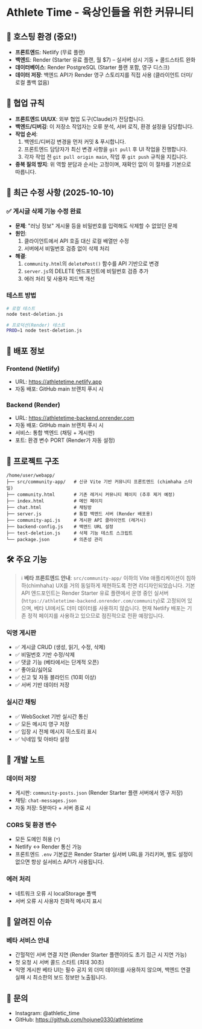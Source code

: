 # Athlete Time - 육상인들을 위한 커뮤니티

## 🎯 호스팅 환경 (중요!)
- **프론트엔드**: Netlify (무료 플랜)
- **백엔드**: Render (Starter 유료 플랜, 월 $7) – 실서버 상시 기동 + 콜드스타트 완화
- **데이터베이스**: Render PostgreSQL (Starter 플랜 포함, 영구 디스크)
- **데이터 저장**: 백엔드 API가 Render 영구 스토리지를 직접 사용 (클라이언트 더미/로컬 폴백 없음)

## 🤝 협업 규칙

- **프론트엔드 UI/UX**: 외부 협업 도구(Claude)가 전담합니다.
- **백엔드/디버깅**: 이 저장소 작업자는 오류 분석, 서버 로직, 환경 설정을 담당합니다.
- **작업 순서**:
  1. 백엔드/디버깅 변경을 먼저 커밋 & 푸시합니다.
  2. 프론트엔드 담당자가 최신 변경 사항을 `git pull` 후 UI 작업을 진행합니다.
  3. 각자 작업 전 `git pull origin main`, 작업 후 `git push` 규칙을 지킵니다.
- **중복 질의 방지**: 위 역할 분담과 순서는 고정이며, 재확인 없이 이 절차를 기본으로 따릅니다.

## 🔧 최근 수정 사항 (2025-10-10)

### ✅ 게시글 삭제 기능 수정 완료
- **문제**: "러닝 정보" 게시물 등을 비밀번호를 입력해도 삭제할 수 없었던 문제
- **원인**: 
  1. 클라이언트에서 API 호출 대신 로컬 배열만 수정
  2. 서버에서 비밀번호 검증 없이 삭제 처리
- **해결**:
  1. `community.html`의 `deletePost()` 함수를 API 기반으로 변경
  2. `server.js`의 DELETE 엔드포인트에 비밀번호 검증 추가
  3. 에러 처리 및 사용자 피드백 개선

### 테스트 방법
```bash
# 로컬 테스트
node test-deletion.js

# 프로덕션(Render) 테스트
PROD=1 node test-deletion.js
```

## 🚀 배포 정보

### Frontend (Netlify)
- URL: https://athletetime.netlify.app
- 자동 배포: GitHub main 브랜치 푸시 시

### Backend (Render)
- URL: https://athletetime-backend.onrender.com
- 자동 배포: GitHub main 브랜치 푸시 시
- 서비스: 통합 백엔드 (채팅 + 게시판)
- 포트: 환경 변수 PORT (Render가 자동 설정)

## 📁 프로젝트 구조

```
/home/user/webapp/
├── src/community-app/   # 신규 Vite 기반 커뮤니티 프론트엔드 (chimhaha 스타일)
├── community.html       # 기존 레거시 커뮤니티 페이지 (추후 제거 예정)
├── index.html           # 메인 페이지
├── chat.html            # 채팅방
├── server.js            # 통합 백엔드 서버 (Render 배포용)
├── community-api.js     # 게시판 API 클라이언트 (레거시)
├── backend-config.js    # 백엔드 URL 설정
├── test-deletion.js     # 삭제 기능 테스트 스크립트
└── package.json         # 의존성 관리
```

## 🛠️ 주요 기능

> ℹ️ **베타 프론트엔드 안내**: `src/community-app/` 이하의 Vite 애플리케이션이 침하하(chimhaha) UX를 거의 동일하게 재현하도록 전면 리디자인되었습니다. 기본 API 엔드포인트는 Render Starter 유료 플랜에서 운영 중인 실서버(`https://athletetime-backend.onrender.com/community`)로 고정되어 있으며, 베타 UI에서도 더미 데이터를 사용하지 않습니다. 현재 Netlify 배포는 기존 정적 페이지를 사용하고 있으므로 점진적으로 전환 예정입니다.

### 익명 게시판
- ✅ 게시글 CRUD (생성, 읽기, 수정, 삭제)
- ✅ 비밀번호 기반 수정/삭제
- ✅ 댓글 기능 (베타에서는 단계적 오픈)
- ✅ 좋아요/싫어요
- ✅ 신고 및 자동 블라인드 (10회 이상)
- ✅ 서버 기반 데이터 저장

### 실시간 채팅
- ✅ WebSocket 기반 실시간 통신
- ✅ 모든 메시지 영구 저장
- ✅ 입장 시 전체 메시지 히스토리 표시
- ✅ 닉네임 및 아바타 설정

## 📝 개발 노트

### 데이터 저장
- 게시판: `community-posts.json` (Render Starter 플랜 서버에서 영구 저장)
- 채팅: `chat-messages.json`
- 자동 저장: 5분마다 + 서버 종료 시

### CORS 및 환경 변수
- 모든 도메인 허용 (`*`)
- Netlify ↔ Render 통신 가능
- 프론트엔드 `.env` 기본값은 Render Starter 실서버 URL을 가리키며, 별도 설정이 없으면 항상 실서비스 API가 사용됩니다.

### 에러 처리
- 네트워크 오류 시 localStorage 폴백
- 서버 오류 시 사용자 친화적 메시지 표시

## 🐛 알려진 이슈

### 베타 서비스 안내
- 간헐적인 서버 연결 지연 (Render Starter 플랜이라도 초기 접근 시 지연 가능)
- 첫 요청 시 서버 콜드 스타트 (최대 30초)
- 익명 게시판 베타 UI는 필수 공지 외 더미 데이터를 사용하지 않으며, 백엔드 연결 실패 시 최소한의 보드 정보만 노출됩니다.

## 📧 문의

- Instagram: @athletic_time
- GitHub: https://github.com/hojune0330/athletetime